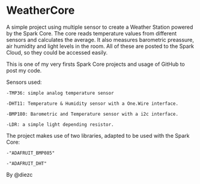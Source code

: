 WeatherCore
================

A simple project using multiple sensor to create a Weather Station powered by the Spark Core. The core reads temperature values from different sensors and calculates the average. 
It also measures barometric preassure, air humidity and light levels in the room.
All of these are posted to the Spark Cloud, so they could be accessed easily. 

This is one of my very firsts Spark Core projects and usage of GitHub to post my code.

Sensors used:

	-TMP36: simple analog temperature sensor

	-DHT11: Temperature & Humidity sensor with a One.Wire interface.

	-BMP180: Barometric and Temperature sensor with a i2c interface.

	-LDR: a simple light depending resistor.

The project makes use of two libraries, adapted to be used with the Spark Core:

	-"ADAFRUIT_BMP085"

	-"ADAFRUIT_DHT"

By @diezc
